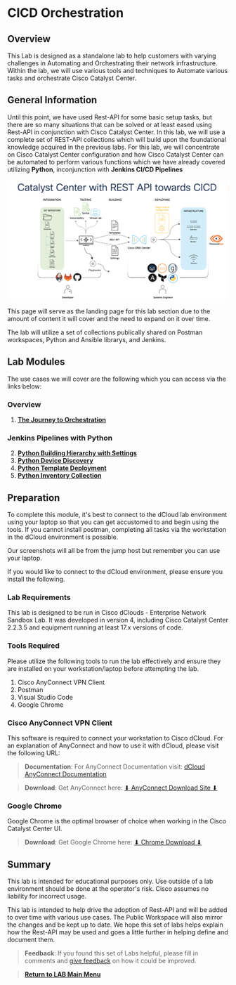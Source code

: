# CICD Orchestration 

## Overview

This Lab is designed as a standalone lab to help customers with varying challenges in Automating and Orchestrating their network infrastructure. Within the lab, we will use various tools and techniques to Automate various tasks and orchestrate Cisco Catalyst Center.

## General Information

Until this point, we have used Rest-API for some basic setup tasks, but there are so many situations that can be solved or at least eased using Rest-API in conjunction with Cisco Catalyst Center. In this lab, we will use a complete set of REST-API collections which will build upon the foundational knowledge acquired in the previous labs. For this lab, we will concentrate on Cisco Catalyst Center configuration and how Cisco Catalyst Center can be automated to perform various functions which we have already covered utilizing **Python**, inconjunction with **Jenkins CI/CD Pipelines**

![json](./images/cicd-pipeline2.png?raw=true "Import JSON")

This page will serve as the landing page for this lab section due to the amount of content it will cover and the need to expand on it over time. 

The lab will utilize a set of collections publically shared on Postman workspaces, Python and Ansible librarys, and Jenkins.

## Lab Modules

The use cases we will cover are the following which you can access via the links below:

### Overview

1. [**The Journey to Orchestration**](./cicd-0-orientation/01-intro.md)

### Jenkins Pipelines with Python

2. [**Python Building Hierarchy with Settings**](./cicd-1-hierarchy/01-intro.md)
3. [**Python Device Discovery**](./cicd-2-discovery/01-intro.md)
4. [**Python Template Deployment**](./cicd-3-templates/01-intro.md)
5. [**Python Inventory Collection**](./cicd-4-inventory/01-intro.md)

## Preparation

To complete this module, it's best to connect to the dCloud lab environment using your laptop so that you can get accustomed to and begin using the tools. If you cannot install postman, completing all tasks via the workstation in the dCloud environment is possible.

Our screenshots will all be from the jump host but remember you can use your laptop.

If you would like to connect to the dCloud environment, please ensure you install the following.

### Lab Requirements

This lab is designed to be run in Cisco dClouds - Enterprise Network Sandbox Lab. It was developed in version 4, including Cisco Catalyst Center 2.2.3.5 and equipment running at least 17.x versions of code.

### Tools Required

Please utilize the following tools to run the lab effectively and ensure they are installed on your workstation/laptop before attempting the lab.

1. Cisco AnyConnect VPN Client
2. Postman
3. Visual Studio Code
4. Google Chrome

### Cisco AnyConnect VPN Client

This software is required to connect your workstation to Cisco dCloud. For an explanation of AnyConnect and how to use it with dCloud, please visit the following URL: 

> **Documentation**: For AnyConnect Documentation visit: <a href="https://dcloud-cms.cisco.com/help/android_anyconnect" target="_blank">dCloud AnyConnect Documentation</a>

> **Download**: Get AnyConnect here: <a href="https://dcloud-rtp-anyconnect.cisco.com" target="_blank">⬇︎ AnyConnect Download Site ⬇︎</a>

### Google Chrome

Google Chrome is the optimal browser of choice when working in the Cisco Catalyst Center UI. 

> **Download**: Get Google Chrome here: <a href="https://www.google.com/chrome/downloads/" target="_blank">⬇︎ Chrome Download ⬇︎</a>

## Summary

This lab is intended for educational purposes only. Use outside of a lab environment should be done at the operator's risk. Cisco assumes no liability for incorrect usage.

This lab is intended to help drive the adoption of Rest-API and will be added to over time with various use cases. The Public Workspace will also mirror the changes and be kept up to date. We hope this set of labs helps explain how the Rest-API may be used and goes a little further in helping define and document them.

> **Feedback**: If you found this set of Labs helpful, please fill in comments and [give feedback](https://app.smartsheet.com/b/form/f75ce15c2053435283a025b1872257fe) on how it could be improved.

> [**Return to LAB Main Menu**](../README.md)
